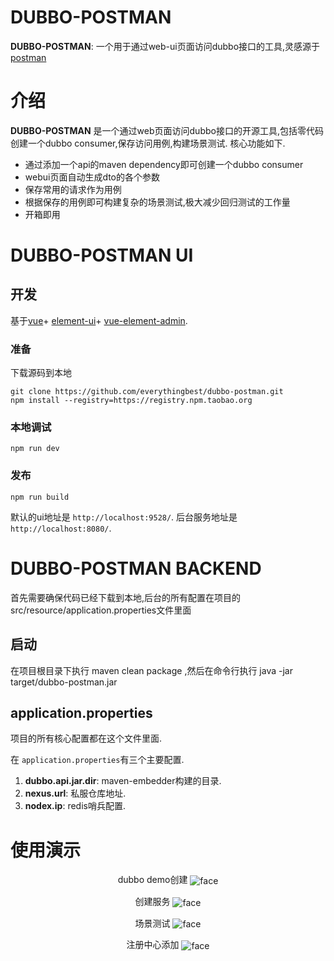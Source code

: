 # DUBBO-POSTMAN

**DUBBO-POSTMAN**: 一个用于通过web-ui页面访问dubbo接口的工具,灵感源于
[postman](https://www.getpostman.com/products)

# 介绍
**DUBBO-POSTMAN** 是一个通过web页面访问dubbo接口的开源工具,包括零代码创建一个dubbo consumer,保存访问用例,构建场景测试.
核心功能如下.

- 通过添加一个api的maven dependency即可创建一个dubbo consumer
- webui页面自动生成dto的各个参数
- 保存常用的请求作为用例
- 根据保存的用例即可构建复杂的场景测试,极大减少回归测试的工作量
- 开箱即用

DUBBO-POSTMAN UI
===============

## 开发

 基于[vue](https://github.com/vuejs/vue)+
 [element-ui](https://element.eleme.cn/#/zh-CN)+
 [vue-element-admin](https://panjiachen.github.io/vue-element-admin-site/zh/).

### 准备

下载源码到本地

```
git clone https://github.com/everythingbest/dubbo-postman.git
npm install --registry=https://registry.npm.taobao.org
```

### 本地调试
```
npm run dev
```

### 发布
```
npm run build
```

默认的ui地址是 `http://localhost:9528/`.
后台服务地址是 `http://localhost:8080/`.

DUBBO-POSTMAN BACKEND
===============

首先需要确保代码已经下载到本地,后台的所有配置在项目的src/resource/application.properties文件里面

## 启动
在项目根目录下执行 maven clean package ,然后在命令行执行 java -jar target/dubbo-postman.jar


## application.properties
项目的所有核心配置都在这个文件里面.

在 `application.properties`有三个主要配置.
1. **dubbo.api.jar.dir**: maven-embedder构建的目录.
1. **nexus.url**: 私服仓库地址.
1. **nodex.ip**: redis哨兵配置.

使用演示
===============

<p align="center">
dubbo demo创建
<img align="center" alt="face" src="https://github.com/everythingbest/dubbo-postman/blob/master/gif/dubbo-postman-1.gif?raw=true" />
</p>
<p align="center">
创建服务
 <img align="center" alt="face" src="https://github.com/everythingbest/dubbo-postman/blob/master/gif/dubbo-postman-2.gif?raw=true" />
</p>
<p align="center">
场景测试
 <img align="center" alt="face" src="https://github.com/everythingbest/dubbo-postman/blob/master/gif/dubbo-postman-3.gif?raw=true" />
</p>
<p align="center">
注册中心添加
 <img align="center" alt="face" src="https://github.com/everythingbest/dubbo-postman/blob/master/gif/dubbo-postman-4.gif?raw=true" />
</p>